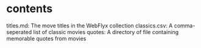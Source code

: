 # contents

titles.md: The move titles in the WebFlyx collection
classics.csv: A comma-seperated list of classic movies
quotes: A directory of file containing memorable quotes from movies
